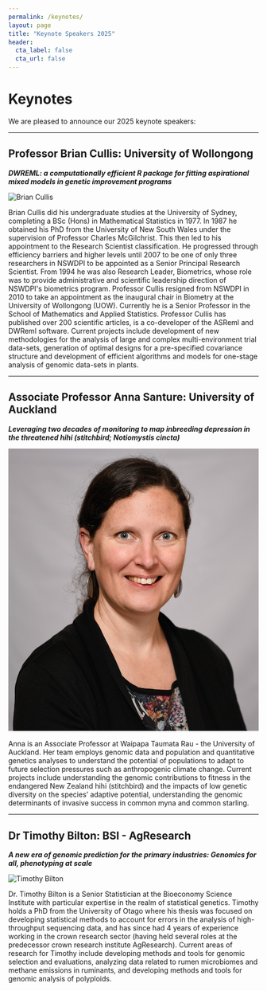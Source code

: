```yaml
---
permalink: /keynotes/
layout: page
title: "Keynote Speakers 2025"
header:
  cta_label: false
  cta_url: false
---
```


# Keynotes

We are pleased to announce our 2025 keynote speakers:

---

## **Professor Brian Cullis: University of Wollongong**
**_DWREML: a computationally efficient R package for fitting aspirational mixed models in genetic improvement programs_**

![Brian Cullis](../assets/Brian_Cullis_photo.jpg)

Brian Cullis did his undergraduate studies at the University of Sydney, completing a BSc (Hons) in Mathematical Statistics in 1977. In 1987 he obtained his PhD from the University of New South Wales under the supervision of Professor Charles McGilchrist. This then led to his appointment to the Research Scientist classification. He progressed through efficiency barriers and higher levels until 2007 to be one of only three researchers in NSWDPI to be appointed as a Senior Principal Research Scientist. From 1994 he was also Research Leader, Biometrics, whose role was to provide administrative and scientific leadership direction of NSWDPI's biometrics program. Professor Cullis resigned from NSWDPI in 2010 to take an appointment as the inaugural chair in Biometry at the University of Wollongong (UOW). Currently he is a Senior Professor in the School of Mathematics and Applied Statistics. Professor Cullis has published over 200 scientific articles, is a co-developer of the ASReml and DWReml software. Current projects include development of new methodologies for the analysis of large and complex multi-environment trial data-sets, generation of optimal designs for a pre-specified covariance structure and development of efficient algorithms and models for one-stage analysis of genomic data-sets in plants.

---

## **Associate Professor Anna Santure: University of Auckland**
**_Leveraging two decades of monitoring to map inbreeding depression in the threatened hihi (stitchbird; Notiomystis cincta)_**

![Anna Santure](../assets/Anna_Santure.jpg)

Anna is an Associate Professor at Waipapa Taumata Rau - the University of Auckland. Her team employs genomic data and population and quantitative genetics analyses to understand the potential of populations to adapt to future selection pressures such as anthropogenic climate change. Current projects include understanding the genomic contributions to fitness in the endangered New Zealand hihi (stitchbird) and the impacts of low genetic diversity on the species’ adaptive potential, understanding the genomic determinants of invasive success in common myna and common starling. 

---

## **Dr Timothy Bilton: BSI - AgResearch**
**_A new era of genomic prediction for the primary industries: Genomics for all, phenotyping at scale_**

![Timothy Bilton](../assets/Tim.jpg)

Dr. Timothy Bilton is a Senior Statistician at the Bioeconomy Science Institute with particular expertise in the realm of statistical genetics. Timothy holds a PhD from the University of Otago where his thesis was focused on developing statistical methods to account for errors in the analysis of high-throughput sequencing data, and has since had 4 years of experience working in the crown research sector (having held several roles at the predecessor crown research institute AgResearch). Current areas of research for Timothy include developing methods and tools for genomic selection and evaluations, analyzing data related to rumen microbiomes and methane emissions in ruminants, and developing methods and tools for genomic analysis of polyploids.




